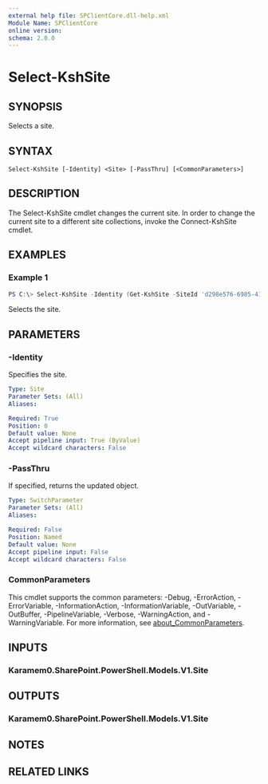 ```yaml
---
external help file: SPClientCore.dll-help.xml
Module Name: SPClientCore
online version:
schema: 2.0.0
---
```


# Select-KshSite

## SYNOPSIS
Selects a site.

## SYNTAX

```
Select-KshSite [-Identity] <Site> [-PassThru] [<CommonParameters>]
```

## DESCRIPTION
The Select-KshSite cmdlet changes the current site.
In order to change the current site to a different site collections, invoke the Connect-KshSite cmdlet.

## EXAMPLES

### Example 1
```powershell
PS C:\> Select-KshSite -Identity (Get-KshSite -SiteId 'd298e576-6985-4119-9796-050b9f371872')
```

Selects the site.

## PARAMETERS

### -Identity
Specifies the site.

```yaml
Type: Site
Parameter Sets: (All)
Aliases:

Required: True
Position: 0
Default value: None
Accept pipeline input: True (ByValue)
Accept wildcard characters: False
```

### -PassThru
If specified, returns the updated object.

```yaml
Type: SwitchParameter
Parameter Sets: (All)
Aliases:

Required: False
Position: Named
Default value: None
Accept pipeline input: False
Accept wildcard characters: False
```

### CommonParameters
This cmdlet supports the common parameters: -Debug, -ErrorAction, -ErrorVariable, -InformationAction, -InformationVariable, -OutVariable, -OutBuffer, -PipelineVariable, -Verbose, -WarningAction, and -WarningVariable. For more information, see [about_CommonParameters](http://go.microsoft.com/fwlink/?LinkID=113216).

## INPUTS

### Karamem0.SharePoint.PowerShell.Models.V1.Site

## OUTPUTS

### Karamem0.SharePoint.PowerShell.Models.V1.Site

## NOTES

## RELATED LINKS

